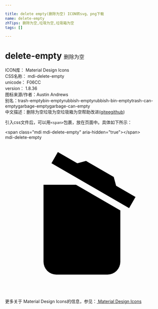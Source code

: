 ```yaml
---

title: delete empty(删除为空) ICON转svg、png下载
name: delete-empty
zhTips: 删除为空,垃圾为空,垃圾箱为空
tags: []

---
```


# delete-empty  <small style="font-size: 60%;font-weight: 100">删除为空</small>


<div class="detail-page">
<p>
<span>
ICON库：
<span class="badge-secondary badge">Material Design Icons</span> 
</span>
<br/>
<span>
CSS名称：
<span class="badge-secondary badge">mdi-delete-empty</span> 
</span>
<br/>
<span>
unicode：
<span class="badge-secondary badge">F06CC</span> 
<copy-btn content='F06CC' btn-title=""></copy-btn>
<copy-btn :content='String.fromCodePoint(parseInt("F06CC", 16))' btn-title="复制U"></copy-btn>
</span>
<br/>
<span>
version：
<span class="badge-secondary badge">1.8.36</span> 
</span>
<br/>
<span>图标来源/作者：<span class="badge-light badge">Austin Andrews</span></span> 
<br/>
<span>别名：<span class="badge-light badge">trash-empty</span><span class="badge-light badge">bin-empty</span><span class="badge-light badge">rubbish-empty</span><span class="badge-light badge">rubbish-bin-empty</span><span class="badge-light badge">trash-can-empty</span><span class="badge-light badge">garbage-empty</span><span class="badge-light badge">garbage-can-empty</span></span><br/><span class="zh-detail">中文描述：<span class="badge-primary badge">删除为空</span><span class="badge-primary badge">垃圾为空</span><span class="badge-primary badge">垃圾箱为空</span><span class="help-link"><span>帮助改进</span>(<a href="https://gitee.com/liuwave/icon-helper/edit/master/json/material/delete-empty.json" target="_blank" rel="noopener noreferrer">gitee</a><a href="https://github.com/liuwave/icon-helper/edit/master/json/material/delete-empty.json" target="_blank" rel="noopener noreferrer">github</a></span>)</span><br/>
</p>
</div>
<div class="alert alert-dark">
  <i class="mdi mdi-delete-empty mdi-48px"></i>
  <i class="mdi mdi-delete-empty mdi-36px"></i>
  <i class="mdi mdi-delete-empty mdi-24px"></i>
  <i class="mdi mdi-delete-empty mdi-18px"></i>
</div>
<div>
  <p>引入css文件后，可以用<code>&lt;span&gt;</code>包裹，放在页面中。具体如下所示：    
  </p>
  <div class="alert alert-primary" style="font-size: 14px">
    &lt;span class="mdi mdi-delete-empty" aria-hidden="true"&gt;&lt;/span&gt;
    <copy-btn content='<span class="mdi mdi-delete-empty" aria-hidden="true"></span>'></copy-btn>
  </div>
  <div class="alert alert-secondary">
    <i class="mdi mdi-delete-empty"
    style="font-size: 24px"
    aria-hidden="true"></i> mdi-delete-empty
    <copy-btn content="mdi-delete-empty" btn-title="复制图标名称"></copy-btn>
  </div>
</div>
<div id="svg" class="svg-wrap">
<svg xmlns="http://www.w3.org/2000/svg" viewBox="0 0 24 24"><path d="M20.37,8.91L19.37,10.64L7.24,3.64L8.24,1.91L11.28,3.66L12.64,3.29L16.97,5.79L17.34,7.16L20.37,8.91M6,19V7H11.07L18,11V19A2,2 0 0,1 16,21H8A2,2 0 0,1 6,19Z" /></svg>
</div>
<detail full-name='mdi-delete-empty'></detail>
    
<div><p>更多关于 Material Design Icons的信息，参见：<a target="_blank" href="https://iconhelper.cn/material.html"> Material Design Icons</a>
</p></div>
